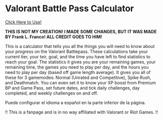 # Valorant Battle Pass Calculator
[Click Here to Use!](https://crystalhollows.github.io/ValorantBattlePassCalculator/)

**THIS IS NOT MY CREATION! I MADE SOME CHANGES, BUT IT WAS MADE BY Frank L. Franco! ALL CREDIT GOES TO HIM!**

This is a calculator that tells you all the things you will need to know about your progress on the Valorant Battlepass. These calculations take your current tier, your teir, goal, and the time you have left to find statistics to reach your goal. The statistics it gives you are your remaining games, your remaining time, the games you need to play per day, and the hours you need to play per day (based off game length average). It gives you all of these for 3 gamemodes: Normal (Unrated and Competitive), Spike Rush, and Deathmatch. You can even set it to know your XP boost from Premium BP and Game Pass, set future dates, and tick daily challenges, day completed, and weekly challenges on and off. 

Puede configurar el idioma a español en la parte inferior de la página.

!! This is a fanpage and is in no way affiliated with Valorant or Riot Games. !!
